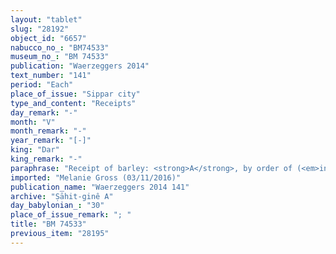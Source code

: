 ```yaml
---
layout: "tablet"
slug: "28192"
object_id: "6657"
nabucco_no_: "BM74533"
museum_no_: "BM 74533"
publication: "Waerzeggers 2014"
text_number: "141"
period: "Each"
place_of_issue: "Sippar city"
type_and_content: "Receipts"
day_remark: "-"
month: "V"
month_remark: "-"
year_remark: "[-]"
king: "Dar"
king_remark: "-"
paraphrase: "Receipt of barley: <strong>A</strong>, by order of (<em>ina na&scaron;parti</em>)<strong> C</strong>, receives from <strong>B</strong> 200 kor (36,000 l) of barley from the plough(-land) (<em>epinnu</em>) in Bāb-Nār-Rē&rsquo;i?-[&hellip;]. This is part of the barley for which <strong>D</strong> guaranteed (<em>pūtu na&scaron;&ucirc;</em>) the paying of the barley on behalf of <strong>C</strong> indebted to <strong>B</strong>. Each party has taken a copy (<em>&scaron;aṭāru</em>). 7 witnesses (including Bēl-ittannu/Ipria and Bēl-nuh&scaron;u/Kiribtu, both from the Ṣāhit-gin&ecirc; family) and the scribe.<br /> &nbsp;<br /> <strong>A</strong> = Marduk-bān-zēri/&Scaron;āpik-zēri//Isinnāya; <strong>B</strong> = Talīmu/Nab&ucirc;-ṣābit-qātē; <strong>C</strong> = Nab&ucirc;-ēṭir-nap&scaron;āti; <strong>D</strong> = Marduk-rēmanni/Bēl-uballiṭ//Ṣāhit-gin&ecirc;; Scribe = Nab&ucirc;-&scaron;umu-i&scaron;kun/[&hellip;]<br /> &nbsp;"
imported: "Melanie Gross (03/11/2016)"
publication_name: "Waerzeggers 2014 141"
archive: "Ṣāhit-ginê A"
day_babylonian_: "30"
place_of_issue_remark: "; "
title: "BM 74533"
previous_item: "28195"
---
```


